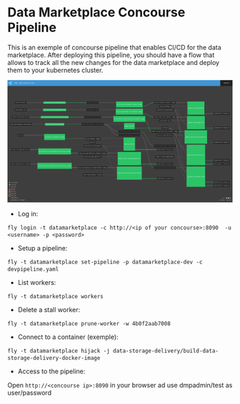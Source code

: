 # Data Marketplace Concourse Pipeline
This is an exemple of concourse pipeline that enables CI/CD for the data marketplace. After deploying this pipeline, you should have a flow that allows to track all the new changes for the data marketplace and deploy them to your kubernetes cluster.

<img src="images/pipeline.png" width="1000">

* Log in:

```
fly login -t datamarketplace -c http://<ip of your concourse>:8090  -u <username> -p <password>
```

* Setup a pipeline:
```
fly -t datamarketplace set-pipeline -p datamarketplace-dev -c devpipeline.yaml
```

* List workers:
```
fly -t datamarketplace workers
```

* Delete a stall worker:
```
fly -t datamarketplace prune-worker -w 4b0f2aab7008
```

* Connect to a container (exemple):
```
fly -t datamarketplace hijack -j data-storage-delivery/build-data-storage-delivery-docker-image
```

* Access to the pipeline:

Open `http://<concourse ip>:8090` in your browser ad use dmpadmin/test as user/password
